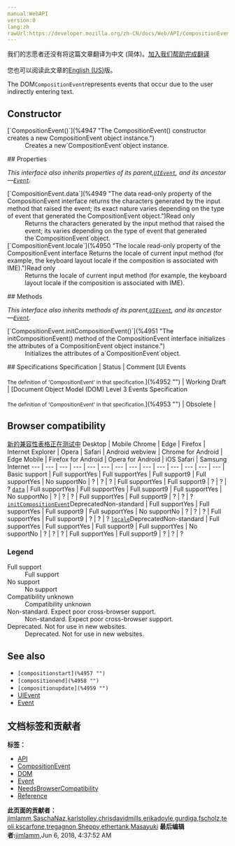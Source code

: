 ```yaml
---
manual:WebAPI
version:0
lang:zh
rawUrl:https://developer.mozilla.org/zh-CN/docs/Web/API/CompositionEvent
---
```




<bdi>我们的志愿者还没有将这篇文章翻译为<bdi>中文 (简体)</bdi>。[加入我们帮助完成翻译](%4945 "")<br></br>您也可以阅读此文章的[English (US)](%4946 "")版。</bdi>






The DOM`CompositionEvent`represents events that occur due to the user indirectly entering text.


## Constructor<a name="Constructor"></a>
<dl><dt>[`CompositionEvent()`](%4947 "The CompositionEvent() constructor creates a new CompositionEvent object instance.")</dt><dd>Creates a new`CompositionEvent`object instance.</dd></dl>
## Properties<a name="Properties"></a>


<em>This interface also inherits properties of its parent,[`UIEvent`](%4948 "The UIEvent interface represents simple user interface events."), and its ancestor —[`Event`](%3943 "The Event interface represents any event which takes place in the DOM; some are user-generated (such as mouse or keyboard events), while others are generated by APIs (such as events that indicate an animation has finished running, a video has been paused, and so forth). There are many types of events, some of which use other interfaces based on the main Event interface. Event itself contains the properties and methods which are common to all events.").</em>

<dl><dt>[`CompositionEvent.data`](%4949 "The data read-only property of the CompositionEvent interface returns the characters generated by the input method that raised the event; its exact nature varies depending on the type of event that generated the CompositionEvent object.")Read only</dt><dd>Returns the characters generated by the input method that raised the event; its varies depending on the type of event that generated the`CompositionEvent`object.</dd><dt>[`CompositionEvent.locale`](%4950 "The locale read-only property of the CompositionEvent interface Returns the locale of current input method (for example, the keyboard layout locale if the composition is associated with IME).")Read only<i></i></dt><dd>Returns the locale of current input method (for example, the keyboard layout locale if the composition is associated with IME).</dd></dl>
## Methods<a name="Methods"></a>


<em>This interface also inherits methods of its parent,[`UIEvent`](%4948 "The UIEvent interface represents simple user interface events."), and its ancestor —[`Event`](%3943 "The Event interface represents any event which takes place in the DOM; some are user-generated (such as mouse or keyboard events), while others are generated by APIs (such as events that indicate an animation has finished running, a video has been paused, and so forth). There are many types of events, some of which use other interfaces based on the main Event interface. Event itself contains the properties and methods which are common to all events.").</em>

<dl><dt>[`CompositionEvent.initCompositionEvent()`](%4951 "The initCompositionEvent() method of the CompositionEvent interface initializes the attributes of a CompositionEvent object instance.")<i></i></dt><dd>Initializes the attributes of a`CompositionEvent`object.</dd></dl>
## Specifications<a name="Specifications"></a>
Specification | Status | Comment 
[UI Events<br></br><small>The definition of &#39;CompositionEvent&#39; in that specification.</small>](%4952 "") | Working Draft |  
[Document Object Model (DOM) Level 3 Events Specification<br></br><small>The definition of &#39;CompositionEvent&#39; in that specification.</small>](%4953 "") | Obsolete |  


## Browser compatibility<a name="Browser_compatibility"></a>
[新的兼容性表格正在测试中<i></i>](%3360 "")
<abbr>Desktop<i></i></abbr> | <abbr>Mobile<i></i></abbr> 
<abbr>Chrome<i></i></abbr> | <abbr>Edge<i></i></abbr> | <abbr>Firefox<i></i></abbr> | <abbr>Internet Explorer<i></i></abbr> | <abbr>Opera<i></i></abbr> | <abbr>Safari<i></i></abbr> | <abbr>Android webview<i></i></abbr> | <abbr>Chrome for Android<i></i></abbr> | <abbr>Edge Mobile<i></i></abbr> | <abbr>Firefox for Android<i></i></abbr> | <abbr>Opera for Android<i></i></abbr> | <abbr>iOS Safari<i></i></abbr> | <abbr>Samsung Internet<i></i></abbr> 
 ---  |  ---  |  ---  |  ---  |  ---  |  ---  |  ---  |  ---  |  ---  |  ---  |  ---  |  ---  |  ---  |  ---  | 
Basic support | <abbr>Full support</abbr>Yes | <abbr>Full support</abbr>Yes | <abbr>Full support</abbr>9 | <abbr>Full support</abbr>Yes | <abbr>No support</abbr>No | <abbr>?</abbr> | <abbr>?</abbr> | <abbr>?</abbr> | <abbr>Full support</abbr>Yes | <abbr>Full support</abbr>9 | <abbr>?</abbr> | <abbr>?</abbr> | <abbr>?</abbr> 
[`data`](%4954 "") | <abbr>Full support</abbr>Yes | <abbr>Full support</abbr>Yes | <abbr>Full support</abbr>9 | <abbr>Full support</abbr>Yes | <abbr>No support</abbr>No | <abbr>?</abbr> | <abbr>?</abbr> | <abbr>?</abbr> | <abbr>Full support</abbr>Yes | <abbr>Full support</abbr>9 | <abbr>?</abbr> | <abbr>?</abbr> | <abbr>?</abbr> 
[`initCompositionEvent`](%4955 "")<abbr>Deprecated<i></i></abbr><abbr>Non-standard<i></i></abbr> | <abbr>Full support</abbr>Yes | <abbr>Full support</abbr>Yes | <abbr>Full support</abbr>9 | <abbr>Full support</abbr>Yes | <abbr>No support</abbr>No | <abbr>?</abbr> | <abbr>?</abbr> | <abbr>?</abbr> | <abbr>Full support</abbr>Yes | <abbr>Full support</abbr>9 | <abbr>?</abbr> | <abbr>?</abbr> | <abbr>?</abbr> 
[`locale`](%4956 "")<abbr>Deprecated<i></i></abbr><abbr>Non-standard<i></i></abbr> | <abbr>Full support</abbr>Yes | <abbr>Full support</abbr>Yes | <abbr>Full support</abbr>9 | <abbr>Full support</abbr>Yes | <abbr>No support</abbr>No | <abbr>?</abbr> | <abbr>?</abbr> | <abbr>?</abbr> | <abbr>Full support</abbr>Yes | <abbr>Full support</abbr>9 | <abbr>?</abbr> | <abbr>?</abbr> | <abbr>?</abbr> 


### Legend<a name="Legend"></a>
<dl><dt><abbr>Full support</abbr></dt><dd>Full support</dd><dt><abbr>No support</abbr></dt><dd>No support</dd><dt><abbr>Compatibility unknown</abbr></dt><dd>Compatibility unknown</dd><dt><abbr>Non-standard. Expect poor cross-browser support.<i></i></abbr></dt><dd>Non-standard. Expect poor cross-browser support.</dd><dt><abbr>Deprecated. Not for use in new websites.<i></i></abbr></dt><dd>Deprecated. Not for use in new websites.</dd></dl>

## See also<a name="See_also"></a>

* `[compositionstart](%4957 "")`
* `[compositionend](%4958 "")`
* `[compositionupdate](%4959 "")`
* [UIEvent](%4960 "UIEvent")
* [Event](%4961 "Event")



## 文档标签和贡献者
**标签：**
* [API](%50 "")
* [CompositionEvent](%4962 "")
* [DOM](%456 "")
* [Event](%4963 "")
* [NeedsBrowserCompatibility](%4964 "")
* [Reference](%3381 "")

**此页面的贡献者：**[jimlamm](%4965 ""),[SaschaNaz](%4966 ""),[karlstolley](%4967 ""),[chrisdavidmills](%3495 ""),[erikadoyle](%3894 ""),[gurdiga](%4968 ""),[fscholz](%60 ""),[teoli](%160 ""),[kscarfone](%3900 ""),[tregagnon](%4807 ""),[Sheppy](%405 ""),[ethertank](%65 ""),[Masayuki](%4969 "")
**最后编辑者:**[jimlamm](%4965 ""),<time>Jun 6, 2018, 4:37:52 AM</time>


